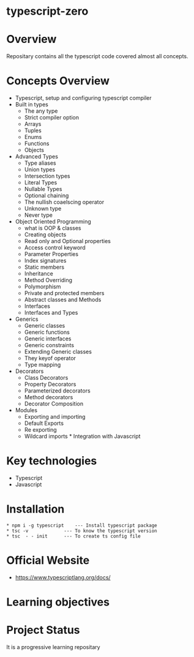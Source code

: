 # typescript-zero

# Overview

Repositary contains all the typescript code covered almost all concepts.

# Concepts Overview 
   * Typescript, setup and configuring typescript compiler
   * Built in types
       * The any type
       * Strict compiler option
       * Arrays 
       * Tuples
       * Enums
       * Functions
       * Objects
   * Advanced Types
       * Type aliases
       * Union types
       * Intersection types
       * Literal Types
       * Nullable Types
       * Optional chaining
       * The nullish coaelscing operator
       * Unknown type
       * Never type
   * Object Oriented Programming
       * what is OOP & classes
       * Creating objects
       * Read only and Optional properties
       * Access control keyword
       * Parameter Properties 
       * Index signatures 
       * Static members
       * Inheritance
       * Method Overriding
       * Polymorphism
       * Private and protected members
       * Abstract classes and Methods
       * Interfaces
       * Interfaces and Types
   * Generics
       * Generic classes
       * Generic functions
       * Generic interfaces
       * Generic constraints
       * Extending Generic classes
       * They keyof operator
       * Type mapping
   * Decorators
       * Class Decorators
       * Property Decorators
       * Parameterized decorators
       * Method decorators
       * Decorator Composition
   * Modules 
       * Exporting and importing
       * Default Exports
       * Re exporting
       * Wildcard imports
    * Integration with Javascript
       

# Key technologies
 * Typescript
 * Javascript
 
# Installation
    * npm i -g typescript    --- Install typescript package
    * tsc -v             --- To know the typescript version
    * tsc  - - init      --- To create ts config file
 

# Official Website
* https://www.typescriptlang.org/docs/

# Learning objectives

# Project Status
It is a progressive learning repositary


